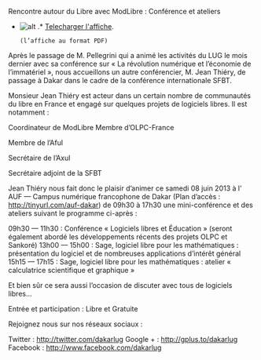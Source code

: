 
 Rencontre autour du Libre avec ModLibre : Conférence et ateliers
* ![alt](https://raw.github.com/Dakarlug/site-datas/master/datas/page1-339px-Affiche_Conference_et_atelier_DakarLUG_avec_jean_Thiery_8-juin-2013.Affiche_Conference_et_atelier_DakarLUG_avec_jean_Thiery_8-juin-2013.pdf.jpg "") .*  [Telecharger l'affiche](https://raw.github.com/Dakarlug/site-datas/master/datas/pdf "").
    
      (l’affiche au format PDF)

Après le passage de M. Pellegrini qui a animé les activités du LUG le
mois dernier avec sa conférence sur « La révolution numérique et l’économie de
l’immatériel », nous accueillons un autre conférencier, M. Jean
Thiéry, de passage à Dakar dans le cadre de la conférence
internationale SFBT.

Monsieur Jean Thiéry est acteur dans un certain nombre de communautés
du libre en France et engagé sur quelques projets de logiciels libres.
Il est notamment :

Coordinateur de ModLibre
Membre d’OLPC-France

Membre de l’Aful

Secrétaire de l’Axul

Secrétaire adjoint de la SFBT




Jean Thiéry nous fait donc le plaisir d’animer ce samedi 08 juin 2013 à l’ AUF — Campus numérique francophone de Dakar
(Plan d’accès : http://tinyurl.com/auf-dakar)
de
09h30 à 17h30 une
mini-conférence et des ateliers suivant le programme ci-après :

09h30 — 11h30 : Conférence « Logiciels libres et Éducation »
(seront également abordé les développements récents des projets OLPC et
Sankoré)
13h00 — 15h00 : Sage,
logiciel libre pour les mathématiques : présentation du logiciel et de
nombreuses applications d’intérêt général
15h15 — 17h15 : Sage, logiciel libre pour les mathématiques :
atelier « calculatrice scientifique et graphique »

Et bien sûr ce sera aussi l’occasion de discuter avec tous de logiciels
libres…

Entrée
et participation : Libre et Gratuite

Rejoignez nous sur nos réseaux sociaux :

Twitter : http://twitter.com/dakarlug
Google + : http://gplus.to/dakarlug
Facebook : http://www.facebook.com/dakarlug


    
    
    



    



    



    



    



    



 
    
     